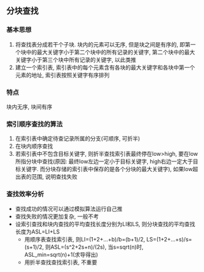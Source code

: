 ## 分块查找

### 基本思想

1. 将查找表分成若干个子块. 块内的元素可以无序, 但是块之间是有序的, 即第一个块中的最大关键字小于第二个块中的所有记录的关键字, 第二个块中的最大关键字小于第三个块中所有记录的关键字, 以此类推
2. 建立一个索引表, 索引表中的每个元素含有各块的最大关键字和各块中第一个元素的地址, 索引表按照关键字有序排列

### 特点

块内无序, 块间有序

### 索引顺序查找的算法

1. 在索引表中确定待查记录所属的分支(可顺序, 可折半)
2. 在块内顺序查找
3. 若索引表中不包含目标关键字, 则折半查找索引表最终停在low>high, 要在low所指分块中查找(原因: 最终low左边一定小于目标关键字, high右边一定大于目标关键字. 而分块存储的索引表中保存的是各个分块的最大关键字), 如果low超出表的范围, 说明查找失败

### 查找效率分析

- 查找成功的情况可以通过模拟算法运行自己推
- 查找失败的情况更加复杂, 一般不考
- 设索引查找和块内查找的平均查找长度分别为LI和LS, 则分块查找的平均查找长度为ASL=LI+LS
  - 用顺序表查找索引表, 则LI=(1+2+...+b)/b=(b+1)/2, LS=(1+2+...+s)/s=(s+1)/2, 则ASL=(s^2+2s+n)/(2s), 当s=sqrt(n)时, ASL_min=sqrt(n)+1(求导得出)
  - 用折半查找查找索引表, 不重要
